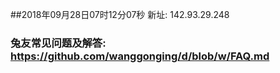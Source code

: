 ##2018年09月28日07时12分07秒 新址: 142.93.29.248
### 兔友常见问题及解答: https://github.com/wanggonging/d/blob/w/FAQ.md
